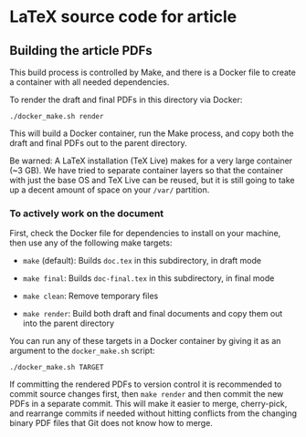 LaTeX source code for article
==================================================

## Building the article PDFs

This build process is controlled by Make,
and there is a Docker file to create a container with all needed dependencies.

To render the draft and final PDFs in this directory via Docker:

    ./docker_make.sh render

This will build a Docker container, run the Make process, and copy both the draft and final PDFs out to the parent directory.

Be warned: A LaTeX installation (TeX Live) makes for a very large container (~3 GB).
We have tried to separate container layers so that the container with just the base OS and TeX Live can be reused, but it is still going to take up a decent amount of space on your `/var/` partition.


### To actively work on the document

First, check the Docker file for dependencies to install on your machine, then use any of the following make targets:

- `make` (default):
    Builds `doc.tex` in this subdirectory, in draft mode

- `make final`:
    Builds `doc-final.tex` in this subdirectory, in final mode

- `make clean`:
    Remove temporary files

- `make render`:
    Build both draft and final documents and copy them out into the parent directory

You can run any of these targets in a Docker container by giving it as an argument to the `docker_make.sh` script:

    ./docker_make.sh TARGET

If committing the rendered PDFs to version control it is recommended to commit source changes first, then `make render` and then commit the new PDFs in a separate commit.
This will make it easier to merge, cherry-pick, and rearrange commits if needed without hitting conflicts from the changing binary PDF files that Git does not know how to merge.
